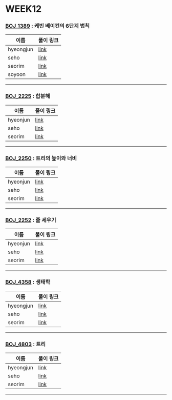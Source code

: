 # WEEK12

### [BOJ_1389](https://boj.kr/1389) : 케빈 베이컨의 6단계 법칙

|이름|풀이 링크|
|--|--|
|hyeongjun| [link](BOJ_1389/hyeongjun.cpp)
|seho| [link](BOJ_1389/seho.py)
|seorim| [link](BOJ_1389/seorim.py)
|soyoon| [link](BOJ_1389/soyoon.py)
---


### [BOJ_2225](https://boj.kr/2225) : 합분해

|이름|풀이 링크|
|--|--|
|hyeonjun| [link](BOJ_2225/hyeonjun.cpp)
|seho| [link](BOJ_2225/seho.py)
|seorim| [link](BOJ_2225/seorim.py)
---


### [BOJ_2250](https://boj.kr/2250) : 트리의 높이와 너비

|이름|풀이 링크|
|--|--|
|hyeonjun| [link](BOJ_2250/hyeonjun.cpp)
|seho| [link](BOJ_2250/seho.py)
|seorim| [link](BOJ_2250/seorim.py)
---


### [BOJ_2252](https://boj.kr/2252) : 줄 세우기

|이름|풀이 링크|
|--|--|
|hyeonjun| [link](BOJ_2252/hyeonjun.cpp)
|seho| [link](BOJ_2252/seho.py)
|seorim| [link](BOJ_2252/seorim.py)
---


### [BOJ_4358](https://boj.kr/4358) : 생태학

|이름|풀이 링크|
|--|--|
|hyeongjun| [link](BOJ_4358/hyeongjun.cpp)
|seho| [link](BOJ_4358/seho.py)
|seorim| [link](BOJ_4358/seorim.py)
---


### [BOJ_4803](https://boj.kr/4803) : 트리

|이름|풀이 링크|
|--|--|
|hyeongjun| [link](BOJ_4803/hyeongjun.cpp)
|seho| [link](BOJ_4803/seho.py)
|seorim| [link](BOJ_4803/seorim.py)
---
